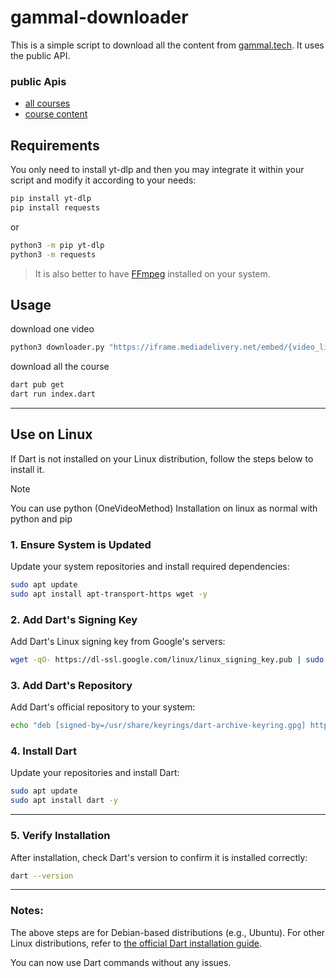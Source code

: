 # gammal-downloader

This is a simple script to download all the content from [gammal.tech](https://www.gammal.tech). It uses the public API.

### public Apis

* [all courses](https://new.gammal.tech/api/products_all)
* [course content](https://new.gammal.tech/api/course/c-programming?contents)

## Requirements

You only need to install yt-dlp and then you may integrate it within your script and modify it according to your needs:

```bash
pip install yt-dlp
pip install requests
```

or

```bash
python3 -m pip yt-dlp
python3 -m requests
```
> It is also better to have [FFmpeg](https://ffmpeg.org) installed on your system.

## Usage

download one video
```bash
python3 downloader.py "https://iframe.mediadelivery.net/embed/{video_library_id}/{video_id}" "video_name" "/path"
```

download all the course

```bash 
dart pub get
dart run index.dart
```
<hr />

## Use on Linux

If Dart is not installed on your Linux distribution, follow the steps below to install it.

> [!NOTE]
> You can use python (OneVideoMethod) Installation on linux as normal with python and pip
>

### 1. Ensure System is Updated

Update your system repositories and install required dependencies:

```bash
sudo apt update
sudo apt install apt-transport-https wget -y
```

### 2. Add Dart's Signing Key

Add Dart's Linux signing key from Google's servers:

```bash
wget -qO- https://dl-ssl.google.com/linux/linux_signing_key.pub | sudo gpg --dearmor -o /usr/share/keyrings/dart-archive-keyring.gpg
```

### 3. Add Dart's Repository

Add Dart's official repository to your system:

```bash
echo "deb [signed-by=/usr/share/keyrings/dart-archive-keyring.gpg] https://storage.googleapis.com/download.dartlang.org/linux/debian stable main" | sudo tee /etc/apt/sources.list.d/dart_stable.list > /dev/null
```

### 4. Install Dart

Update your repositories and install Dart:

```bash
sudo apt update
sudo apt install dart -y
```

---

### 5. Verify Installation

After installation, check Dart's version to confirm it is installed correctly:

```bash
dart --version
```

---

### Notes:

The above steps are for Debian-based distributions (e.g., Ubuntu). For other Linux distributions, refer to [the official Dart installation guide](https://dart.dev/get-dart).

You can now use Dart commands without any issues.

